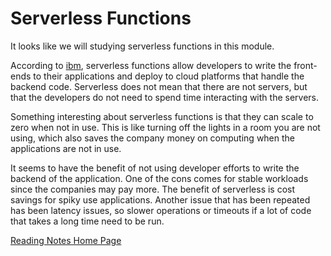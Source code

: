 # Serverless Functions

It looks like we will studying serverless functions in this module. 

According to [ibm](https://www.ibm.com/cloud/learn/serverless), serverless functions allow developers to write the front-ends to their applications and deploy to cloud platforms that handle the backend code. Serverless does not mean that there are not servers, but that the developers do not need to spend time interacting with the servers. 

Something interesting about serverless functions is that they can scale to zero when not in use. This is like turning off the lights in a room you are not using, which also saves the company money on computing when the applications are not in use.

It seems to have the benefit of not using developer efforts to write the backend of the application. One of the cons comes for stable workloads since the companies may pay more. The benefit of serverless is cost savings for spiky use applications. Another issue that has been repeated has been latency issues, so slower operations or timeouts if a lot of code that takes a long time need to be run.


[Reading Notes Home Page](README.md)
